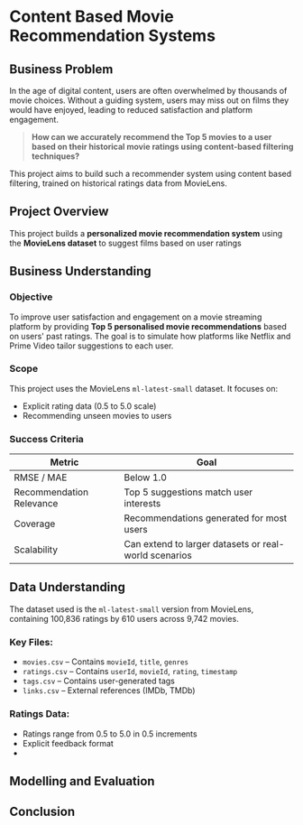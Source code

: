 # Content Based Movie Recommendation Systems

## Business Problem
In the age of digital content, users are often overwhelmed by thousands of movie choices. Without a guiding system, users may miss out on films they would have enjoyed, leading to reduced satisfaction and platform engagement.

> **How can we accurately recommend the Top 5 movies to a user based on their historical movie ratings using content-based filtering techniques?**

This project aims to build such a recommender system using content based filtering, trained on historical ratings data from MovieLens.

## Project Overview
This project builds a **personalized movie recommendation system** using the **MovieLens dataset** to suggest films based on user ratings

## Business Understanding
### Objective
To improve user satisfaction and engagement on a movie streaming platform by providing **Top 5 personalised movie recommendations** based on users' past ratings. The goal is to simulate how platforms like Netflix and Prime Video tailor suggestions to each user.

### Scope
This project uses the MovieLens `ml-latest-small` dataset. It focuses on:
- Explicit rating data (0.5 to 5.0 scale)
- Recommending unseen movies to users

### Success Criteria

| Metric                 | Goal                            |
|------------------------|----------------------------------|
| RMSE / MAE             | Below 1.0                        |
| Recommendation Relevance | Top 5 suggestions match user interests |
| Coverage               | Recommendations generated for most users |
| Scalability            | Can extend to larger datasets or real-world scenarios |

## Data Understanding

The dataset used is the `ml-latest-small` version from MovieLens, containing 100,836 ratings by 610 users across 9,742 movies.

### Key Files:
- `movies.csv` – Contains `movieId`, `title`, `genres`
- `ratings.csv` – Contains `userId`, `movieId`, `rating`, `timestamp`
- `tags.csv`  – Contains user-generated tags
- `links.csv`  – External references (IMDb, TMDb)

### Ratings Data:
- Ratings range from 0.5 to 5.0 in 0.5 increments
- Explicit feedback format
- 
## Modelling and Evaluation

## Conclusion
